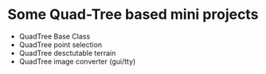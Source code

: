 # Some Quad-Tree based mini projects

- QuadTree Base Class
- QuadTree point selection
- QuadTree desctutable terrain
- QuadTree image converter (gui/tty)


